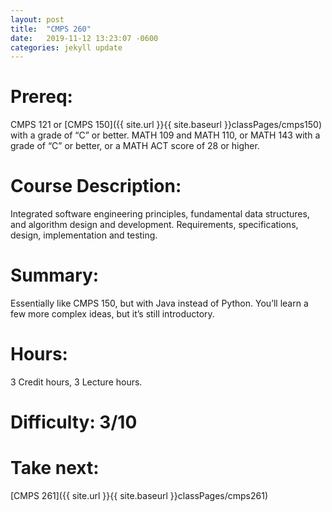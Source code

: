 ```yaml
---
layout: post
title:  "CMPS 260"
date:   2019-11-12 13:23:07 -0600
categories: jekyll update
---
```

# Prereq:  
CMPS 121 or [CMPS 150]({{ site.url }}{{ site.baseurl }}classPages/cmps150) with a grade of “C” or better. MATH 109 and MATH 110, or MATH 143 with a grade of “C” or better, or a MATH ACT score of 28 or higher.  
  
# Course Description: 
Integrated software engineering principles, fundamental data structures, and algorithm design and development. Requirements, specifications, design, implementation and testing.  

# Summary:  
Essentially like CMPS 150, but with Java instead of Python.  You’ll learn a few more complex ideas, but it’s still introductory.  
  
# Hours:  
3 Credit hours, 3 Lecture hours.  

# Difficulty:  3/10  
  
# Take next: 
[CMPS 261]({{ site.url }}{{ site.baseurl }}classPages/cmps261)